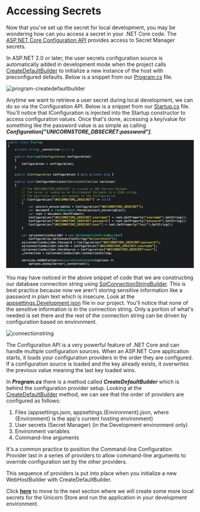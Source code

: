 # Accessing Secrets

Now that you've set up the secret for local development, you may be wondering how can you access a secret in your .NET Core code. The [ASP.NET Core Configuration API](https://docs.microsoft.com/en-us/aspnet/core/fundamentals/configuration/index?view=aspnetcore-3.0) provides access to Secret Manager secrets.

In ASP.NET 2.0 or later, the user secrets configuration source is automatically added in development mode when the project calls [CreateDefaultBuilder](https://docs.microsoft.com/dotnet/api/microsoft.aspnetcore.webhost.createdefaultbuilder) to initialize a new instance of the host with preconfigured defaults. Below is a snippet from our [Program.cs](https://github.com/aws-samples/modernization-unicorn-store/blob/master/UnicornStore/Program.cs) file.

![program-createdefaultbuilder](/static/images/secrets/program-createdefaultbuilder.png)

Anytime we want to retrieve a user secret during local development, we can do so via the Configuration API. Below is a snippet from our [Startup.cs](https://github.com/aws-samples/modernization-unicorn-store/blob/master/UnicornStore/Startup.cs) file. You'll notice that IConfiguration is injected into the Startup constructor to access configuration values. Once that's done, accessing a key/value for something like the password value is as simple as calling ***Configuration["UNICORNSTORE_DBSECRET:password"]***.

![startup-configuration](/static/images/secrets/startup-configuration.png)

You may have noticed in the above snippet of code that we are constructing our database connection string using [SqlConnectionStringBuilder](https://docs.microsoft.com/dotnet/api/system.data.sqlclient.sqlconnectionstringbuilder). This is best practice because now we aren't storing sensitive information like a password in plain text which is insecure. Look at the [appsettings.Development.json](https://github.com/aws-samples/modernization-unicorn-store/blob/master/UnicornStore/appsettings.Development.json) file in our project. You'll notice that none of the sensitive information is in the connection string. Only a portion of what's needed is set there and the rest of the connection string can be driven by configuration based on environment.

![connectionstring](/static/images/secrets/connectionstring.png)

The Configuration API is a very powerful feature of .NET Core and can handle multiple configuration sources. When an ASP.NET Core application starts, it loads your configuration providers in the order they are configured. If a configuration source is loaded and the key already exists, it overwrites the previous value meaning the last key loaded wins.

In ***Program.cs*** there is a method called ***CreateDefaultBuilder*** which is behind the configuration provider setup. Looking at the [CreateDefaultBuilder](https://docs.microsoft.com/en-us/dotnet/api/microsoft.extensions.hosting.host.createdefaultbuilder?view=dotnet-plat-ext-3.0) method, we can see that the order of providers are configured as follows:

1. Files (appsettings.json, appsettings.{Environment}.json, where {Environment} is the app's current hosting environment)
2. User secrets (Secret Manager) (in the Development environment only)
3. Environment variables
4. Command-line arguments

It's a common practice to position the Command-line Configuration Provider last in a series of providers to allow command-line arguments to override configuration set by the other providers.

This sequence of providers is put into place when you initialize a new WebHostBuilder with CreateDefaultBuilder.

Click [**here**](/content/secrets/create-secrets.md) to move to the next section where we will create some more local secrets for the Unicorn Store and run the application in your development environment.